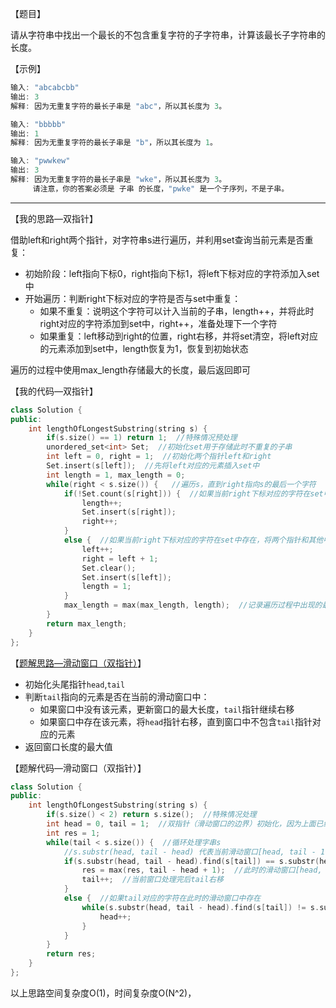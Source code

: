 【题目】

请从字符串中找出一个最长的不包含重复字符的子字符串，计算该最长子字符串的长度。

【示例】

```c++
输入: "abcabcbb"
输出: 3 
解释: 因为无重复字符的最长子串是 "abc"，所以其长度为 3。
```

```c++
输入: "bbbbb"
输出: 1
解释: 因为无重复字符的最长子串是 "b"，所以其长度为 1。
```

```c++
输入: "pwwkew"
输出: 3
解释: 因为无重复字符的最长子串是 "wke"，所以其长度为 3。
     请注意，你的答案必须是 子串 的长度，"pwke" 是一个子序列，不是子串。
```

---

【我的思路—双指针】

借助left和right两个指针，对字符串s进行遍历，并利用set查询当前元素是否重复：

* 初始阶段：left指向下标0，right指向下标1，将left下标对应的字符添加入set中
* 开始遍历：判断right下标对应的字符是否与set中重复：
  * 如果不重复：说明这个字符可以计入当前的子串，length++，并将此时right对应的字符添加到set中，right++，准备处理下一个字符
  * 如果重复：left移动到right的位置，right右移，并将set清空，将left对应的元素添加到set中，length恢复为1，恢复到初始状态

遍历的过程中使用max_length存储最大的长度，最后返回即可

【我的代码—双指针】

```c++
class Solution {
public:
    int lengthOfLongestSubstring(string s) {
        if(s.size() == 1) return 1;  //特殊情况预处理
        unordered_set<int> Set;  //初始化set用于存储此时不重复的子串
        int left = 0, right = 1;  //初始化两个指针left和right
        Set.insert(s[left]);  //先将left对应的元素插入set中
        int length = 1, max_length = 0;
        while(right < s.size()) {   //遍历s，直到right指向s的最后一个字符
            if(!Set.count(s[right])) {  //如果当前right下标对应的字符在set中不存在
                length++;  
                Set.insert(s[right]);
                right++;
            }
            else {  //如果当前right下标对应的字符在set中存在，将两个指针和其他中间变量恢复到初始状态
                left++;
                right = left + 1;
                Set.clear();
                Set.insert(s[left]);
                length = 1;
            }
            max_length = max(max_length, length);  //记录遍历过程中出现的最大不重复子串长度
        }
        return max_length;
    }
};
```

【[题解思路—滑动窗口（双指针）](https://leetcode-cn.com/problems/zui-chang-bu-han-zhong-fu-zi-fu-de-zi-zi-fu-chuan-lcof/solution/tu-jie-hua-dong-chuang-kou-shuang-zhi-zhen-shi-xia/)】

* 初始化头尾指针`head`,`tail`
* 判断`tail`指向的元素是否在当前的滑动窗口中：
  * 如果窗口中没有该元素，更新窗口的最大长度，`tail`指针继续右移
  * 如果窗口中存在该元素，将`head`指针右移，直到窗口中不包含`tail`指针对应的元素
* 返回窗口长度的最大值

【题解代码—滑动窗口（双指针）】

```c++
class Solution {
public:
    int lengthOfLongestSubstring(string s) {
        if(s.size() < 2) return s.size();  //特殊情况处理
        int head = 0, tail = 1;  //双指针（滑动窗口的边界）初始化，因为上面已经把特殊情况处理了，因此窗口可以按照长度为1进行初始化
        int res = 1;
        while(tail < s.size()) {  //循环处理字串s
            //s.substr(head, tail - head) 代表当前滑动窗口[head, tail - 1]中的字符串
            if(s.substr(head, tail - head).find(s[tail]) == s.substr(head, tail - head).npos) {  //如果tail指向的字符在此时的滑动窗口[head, tail - 1]中不存在
                res = max(res, tail - head + 1);  //此时的滑动窗口[head, tail]长度就是目前的不重复子串，同时更新res
                tail++;  //当前窗口处理完后tail右移
            }
            else {  //如果tail对应的字符在此时的滑动窗口中存在
                while(s.substr(head, tail - head).find(s[tail]) != s.substr(head, tail - head).npos) {  //将head指针右移，直到窗口中不包含tail指向的元素
                    head++;
                }
            }
        }
        return res;  
    }
};
```

以上思路空间复杂度O(1)，时间复杂度O(N^2)，